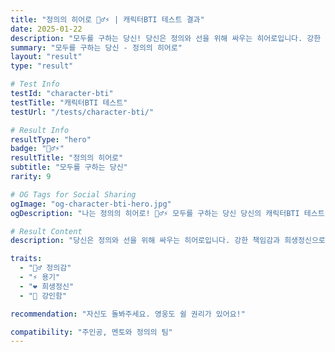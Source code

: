 ```yaml
---
title: "정의의 히어로 🦸‍♂️⚡ | 캐릭터BTI 테스트 결과"
date: 2025-01-22
description: "모두를 구하는 당신! 당신은 정의와 선을 위해 싸우는 히어로입니다. 강한 책임감과 희생정신으로 약자를 보호하고, 악에 맞섭니다. 누구보다 정직하고 용감한 진정한 영웅이에요...."
summary: "모두를 구하는 당신 - 정의의 히어로"
layout: "result"
type: "result"

# Test Info
testId: "character-bti"
testTitle: "캐릭터BTI 테스트"
testUrl: "/tests/character-bti/"

# Result Info
resultType: "hero"
badge: "🦸‍♂️⚡"
resultTitle: "정의의 히어로"
subtitle: "모두를 구하는 당신"
rarity: 9

# OG Tags for Social Sharing
ogImage: "og-character-bti-hero.jpg"
ogDescription: "나는 정의의 히어로! 🦸‍♂️⚡ 모두를 구하는 당신 당신의 캐릭터BTI 테스트 결과는?"

# Result Content
description: "당신은 정의와 선을 위해 싸우는 히어로입니다. 강한 책임감과 희생정신으로 약자를 보호하고, 악에 맞섭니다. 누구보다 정직하고 용감한 진정한 영웅이에요."

traits:
  - "🦸‍♂️ 정의감"
  - "⚡ 용기"
  - "❤️ 희생정신"
  - "💪 강인함"

recommendation: "자신도 돌봐주세요. 영웅도 쉴 권리가 있어요!"

compatibility: "주인공, 멘토와 정의의 팀"
---
```

